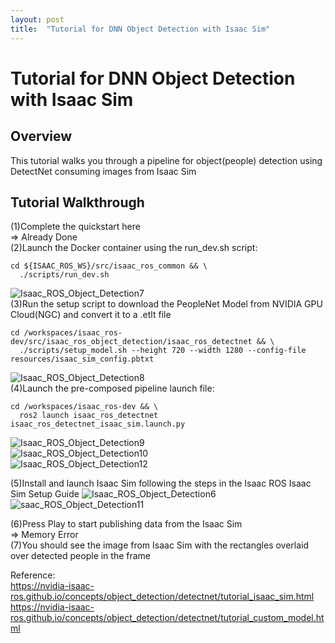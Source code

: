 ```yaml
---
layout: post
title:  "Tutorial for DNN Object Detection with Isaac Sim"
---
```

# Tutorial for DNN Object Detection with Isaac Sim
## Overview
This tutorial walks you through a pipeline for object(people) detection using DetectNet consuming images from Isaac Sim <br/>
## Tutorial Walkthrough

(1)Complete the quickstart here <br/>
=> Already Done <br/>
(2)Launch the Docker container using the run_dev.sh script: <br/>
```
cd ${ISAAC_ROS_WS}/src/isaac_ros_common && \
  ./scripts/run_dev.sh
```
![Isaac_ROS_Object_Detection7](https://github.com/growingpenguin/growingpenguin.github.io/assets/110277903/e2c99417-e188-4bde-b8de-d7f411c7ba71) <br/>
(3)Run the setup script to download the PeopleNet Model from NVIDIA GPU Cloud(NGC) and convert it to a .etlt file <br/>
```
cd /workspaces/isaac_ros-dev/src/isaac_ros_object_detection/isaac_ros_detectnet && \
  ./scripts/setup_model.sh --height 720 --width 1280 --config-file resources/isaac_sim_config.pbtxt
```
![Isaac_ROS_Object_Detection8](https://github.com/growingpenguin/growingpenguin.github.io/assets/110277903/fe31c49a-f2ef-459c-9cf5-2d9664ed5efe) <br/>
(4)Launch the pre-composed pipeline launch file: <br/>
```
cd /workspaces/isaac_ros-dev && \
  ros2 launch isaac_ros_detectnet isaac_ros_detectnet_isaac_sim.launch.py
```
![Isaac_ROS_Object_Detection9](https://github.com/growingpenguin/growingpenguin.github.io/assets/110277903/c79b8aba-47fd-42f2-b73e-10323414dfbe) <br/>
![Isaac_ROS_Object_Detection10](https://github.com/growingpenguin/growingpenguin.github.io/assets/110277903/070124db-a128-44af-a9ab-f91f679d7050) <br/>
![Isaac_ROS_Object_Detection12](https://github.com/growingpenguin/growingpenguin.github.io/assets/110277903/1ddbefcc-e0a0-4b18-acab-db0a887b5cd7) <br/>

(5)Install and launch Isaac Sim following the steps in the Isaac ROS Isaac Sim Setup Guide
![Isaac_ROS_Object_Detection6](https://github.com/growingpenguin/growingpenguin.github.io/assets/110277903/5febbbeb-babf-440a-a118-a0fdd6189440) <br/>
![saac_ROS_Object_Detection11](https://github.com/growingpenguin/growingpenguin.github.io/assets/110277903/1d3dfa9c-7334-4cfa-afcb-b46877c684d2) <br/>

(6)Press Play to start publishing data from the Isaac Sim <br/>
=> Memory Error <br/>
(7)You should see the image from Isaac Sim with the rectangles overlaid over detected people in the frame <br/>



Reference: <br/>
https://nvidia-isaac-ros.github.io/concepts/object_detection/detectnet/tutorial_isaac_sim.html <br/>
https://nvidia-isaac-ros.github.io/concepts/object_detection/detectnet/tutorial_custom_model.html <br/>
